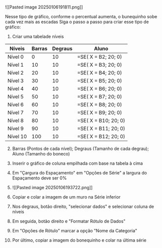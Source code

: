 ![[Pasted image 20250106191811.png]]

Nesse tipo de gráfico, conforme o percentual aumenta, o bunequinho sobe cada vez mais as escadas
Siga o passo a passo para criar esse tipo de gráfico:

1.  Criar uma tabelade níveis

| Níveis   | Barras | Degraus | Aluno                |
| -------- | ------ | ------- | -------------------- |
| Nível 0  | 0      | 10      | =SE( X = B2; 20; 0)  |
| Nível 1  | 10     | 10      | =SE( X = B3; 20; 0)  |
| Nível 2  | 20     | 10      | =SE( X = B4; 20; 0)  |
| Nível 3  | 30     | 10      | =SE( X = B5; 20; 0)  |
| Nível 4  | 40     | 10      | =SE( X = B6; 20; 0)  |
| Nível 5  | 50     | 10      | =SE( X = B7; 20; 0)  |
| Nível 6  | 60     | 10      | =SE( X = B8; 20; 0)  |
| Nível 7  | 70     | 10      | =SE( X = B9; 20; 0)  |
| Nível 8  | 80     | 10      | =SE( X = B10; 20; 0) |
| Nível 9  | 90     | 10      | =SE( X = B11; 20; 0) |
| Nível 10 | 100    | 10      | =SE( X = B12; 20; 0) |
2. Barras (Pontos de cada nível); Degraus (Tamanho de cada degrau); Aluno (Tamanho do boneco)
3. Inserir o gráfico de coluna empilhada com base na tabela à cima
4. Em "Çargura do Espaçamento" em "Opções de Série" a largura do Espaçamento deve ser 0%

5. ![[Pasted image 20250106193722.png]]
6. Copiar e colar a imagem de um muro na Série inferior
7. Nos degraus, botão direito, "selecionar dados" e selecionar coluna de níveis
8. Em seguida, botão direito e "Formatar Rótulo de Dados"
9. Em "Opções de Rótulo" marcar a opção "Nome da Categoria"
10. Por último, copiar a imagem do bonequinho e colar na última série
